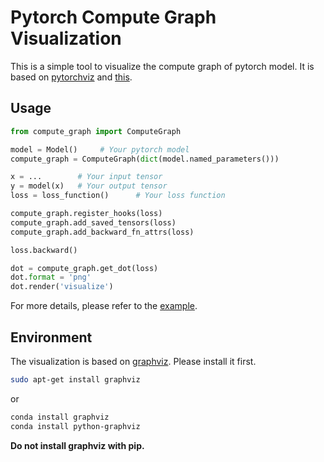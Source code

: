 <!--
 * @Author: Diantao Tu
 * @Date: 2024-01-23 18:07:59
-->
# Pytorch Compute Graph Visualization

This is a simple tool to visualize the compute graph of pytorch model. 
It is based on [pytorchviz](https://github.com/szagoruyko/pytorchviz/tree/master) and [this](https://gist.github.com/apaszke/f93a377244be9bfcb96d3547b9bc424d).

## Usage

```python
from compute_graph import ComputeGraph 

model = Model()     # Your pytorch model
compute_graph = ComputeGraph(dict(model.named_parameters()))

x = ...        # Your input tensor
y = model(x)   # Your output tensor
loss = loss_function()      # Your loss function

compute_graph.register_hooks(loss)
compute_graph.add_saved_tensors(loss)
compute_graph.add_backward_fn_attrs(loss)

loss.backward()

dot = compute_graph.get_dot(loss)
dot.format = 'png'
dot.render('visualize')
```
For more details, please refer to the [example](example.ipynb).

## Environment

The visualization is based on [graphviz](https://graphviz.org/). 
Please install it first.
```bash
sudo apt-get install graphviz
```
or 
```bash
conda install graphviz
conda install python-graphviz
```

**Do not install graphviz with pip.**